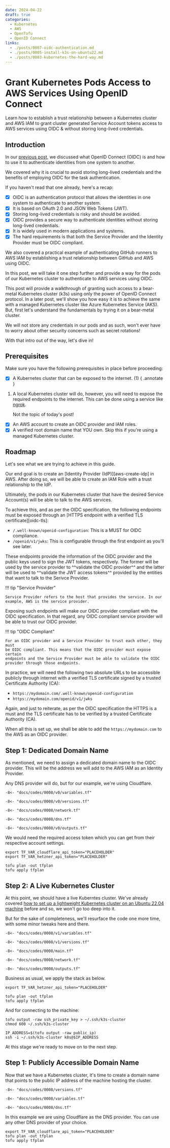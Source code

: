 ```yaml
---
date: 2024-04-22
draft: true
categories:
  - Kubernetes
  - AWS
  - OpenTofu
  - OpenID Connect
links:
  - ./posts/0007-oidc-authentication.md
  - ./posts/0005-install-k3s-on-ubuntu22.md
  - ./posts/0003-kubernetes-the-hard-way.md
---
```

<!--
important keyworkds:
AWS
kubernetes
pods
OpenID Connect

bare-metal
Azure
ts
service account
K3s

OIDC
IAM
trust relationship
 -->

<!--
# for aks
az aks show -n lware-dev-aks -g lware-dev-rg --query "oidcIssuerProfile.issuerUrl" -otsv

add that to AWS as OIDC and specify the audience appropriately

# for bear metal
you need a way to expose /.well-known/openid-configuration and /openid/v1/jwks
one of the simplest and tiniest way is to use static-web-server
you need a verified tls signed by a trusted CA
serving those OIDC files should be behind the said static server with the aforementioned tls
finally, the AWS IAM role looks like the following:

{
    "Version": "2012-10-17",
    "Statement": [
        {
            "Effect": "Allow",
            "Principal": {
                "Federated": "arn:aws:iam::591342154473:oidc-provider/4f0fce7c-9efa-9ee3-5fe0-467d95d2584c.developer-friendly.blog"
            },
            "Action": "sts:AssumeRoleWithWebIdentity",
            "Condition": {
                "StringEquals": {
                    "4f0fce7c-9efa-9ee3-5fe0-467d95d2584c.developer-friendly.blog:aud": "sts.amazonaws.com",
                    "4f0fce7c-9efa-9ee3-5fe0-467d95d2584c.developer-friendly.blog:sub": "system:serviceaccount:default:default"
                }
            }
        }
    ]
} -->

<!--
high level structure for this document:
1. [x] refer to the previous post
2. [x] recap the most important points
3. [x] specify the OIDC compliance through exposing certain endpoints
4. how to achieve that in a bare-metal cluster
   1. [x] A domain name mapped to the VM IP address
   2. [x] a live k8s cluster
   3. accessible through the internet, or use ngrok if ran locally
      1. domain name record in DNS provider
      2. TLS using certbot
   4. separate OIDC provider and API server
   5. fetch OIDC config and jwks and expose them
   6. use simple static web server to serve them
   7. add a dns record to the owned domain name
   8. TLS certificate for said domain
5. add the OIDC to AWS
6. add the IAM role with the trust relationship to the OIDC provider
7. test the setup with a sample pod with and without SA attached
-->

# Grant Kubernetes Pods Access to AWS Services Using OpenID Connect

Learn how to establish a trust relationship between a Kubernetes cluster and
AWS IAM to grant cluster generated Service Account tokens access to AWS
services using OIDC & without storing long-lived credentials.

## Introduction

In our [previous post](./0007-oidc-authentication.md), we discussed what
OpenID Connect (OIDC) is and how to use it to authenticate identities from one
system to another.

We covered why it is crucial to avoid storing long-lived
credentials and the benefits of employing OIDC for the task authentication.

If you haven't read that one already, here's a recap:

- [x] OIDC is an authentication protocol that allows the identities in one system
      to authenticate to another system.
- [x] It is based on OAuth 2.0 and JSON Web Tokens (JWT).
- [x] Storing long-lived credentials is risky and should be avoided.
- [x] OIDC provides a secure way to authenticate identities without storing
      long-lived credentials.
- [x] It is widely used in modern applications and systems.
- [x] The hard requirements is that both the Service Provider and the Identity
      Provider must be OIDC compliant.

We also covered a practical example of authenticating GitHub runners to AWS IAM
by establishing a trust relationship between GitHub and AWS using OIDC.

In this post, we will take it one step further and provide a way for the pods
of our Kubernetes cluster to authenticate to AWS services using OIDC.

This post will provide a walkthrough of granting such access to a
bear-metal Kubernetes cluster (k3s) using only the power of OpenID Connect
protocol. In a later post, we'll show you how easy it is to achieve the same
with a managed Kubernetes cluster like Azure Kubernetes Service (AKS). But, first
let's understand the fundamentals by trying it on a bear-metal cluster.

We will not store any credentials in our pods and as such, won't ever have to
worry about other security concerns such as secret rotations!

With that intro out of the way, let's dive in!

## Prerequisites

Make sure you have the following prerequisites in place before proceeding:

- [x] A Kubernetes cluster that can be exposed to the internet. (1)
{ .annotate }

1.  A local Kubernetes cluster will do, however, you will need to expose
    the required endpoints to the internet. This can be done using a
    service like [ngrok](https://ngrok.com/).

    Not the topic of today's post!

- [x] An AWS account to create an OIDC provider and IAM roles.
- [x] A verified root domain name that YOU own. Skip this if you're using a
      managed Kubernetes cluster.

## Roadmap

Let's see what we are trying to achieve in this guide.

Our end goal is to create an [Identity Provider (IdP)][aws-create-idp] in AWS.
After doing so, we will be able to create an IAM Role with a trust relationship
to the IdP.

Ultimately, the pods in our Kubernetes cluster that have the
desired Service Account(s) will be able to talk to the AWS services.

To achieve this, and as per the OIDC specification, the following endpoints
must be exposed through an
[HTTPS endpoint with a verified TLS certificate][oidc-tls]:

- `/.well-known/openid-configuration`: This is a MUST for OIDC compliance.
- `/openid/v1/jwks`: This is configurable through the first endpoint as you'll
  see later.

These endpoints provide the information of the OIDC provider and the public
keys used to sign the JWT tokens, respectively. The former will be used by the
service provider to ^^validate the OIDC provider^^ and the latter will be used
to ^^validate the JWT access tokens^^ provided by the entities that want to
talk to the Serivce Provider.

!!! tip "Service Provider"

    Service Provider refers to the host that provides the service. In our
    example, AWS is the service provider.

Exposing such endpoints will make our OIDC provider compliant with the OIDC
specification. In that regard, any OIDC compliant service provider will be able
to trust our OIDC provider.

!!! tip "OIDC Compliant"

    For an OIDC provider and a Service Provider to trust each other, they must
    be OIDC compliant. This means that the OIDC provider must expose certain
    endpoints and the Service Provider must be able to validate the OIDC
    provider through those endpoints.

In practice, we will need the following two absolute URLs to be accessible
publicly through internet with a verified TLS certificate signed by a trusted
Certificate Authority (CA):

- `https://mydomain.com/.well-known/openid-configuration`
- `https://mydomain.com/openid/v1/jwks`

Again, and just to reiterate, as per the OIDC specification the HTTPS is a must
and the TLS certificate has to be verified by a trusted Certificate
Authority (CA).

When all this is set up, we shall be able to add the `https://mydomain.com` to
the AWS as an OIDC provider.

## Step 1: Dedicated Domain Name

As mentioned, we need to assign a dedicated domain name to the OIDC provider.
This will be the address we will add to the AWS IAM as an Identity Provider.

Any DNS provider will do, but for our example, we're using Cloudflare.

```hcl title="variables.tf"
-8<- "docs/codes/0008/v0/variables.tf"
```

```hcl title="versions.tf"
-8<- "docs/codes/0008/v0/versions.tf"
```

```hcl title="network.tf"
-8<- "docs/codes/0008/network.tf"
```

```hcl title="dns.tf"
-8<- "docs/codes/0008/dns.tf"
```

```hcl title="outputs.tf"
-8<- "docs/codes/0008/v0/outputs.tf"
```

We would need the required access token which you can get from their respective
account settings.

```shell title=""
export TF_VAR_cloudflare_api_token="PLACEHOLDER"
export TF_VAR_hetzner_api_token="PLACEHOLDER"

tofu plan -out tfplan
tofu apply tfplan
```

## Step 2: A Live Kubernetes Cluster

At this point, we should have a live Kuberntes cluster. We've already covered
[how to set up a lightweight Kubernetes cluster on an Ubuntu 22.04 machine](./0005-install-k3s-on-ubuntu22.md)
before and so, we won't go too deep into it.

But for the sake of completeness, we'll resurface the code one more time, with
some minor tweaks here and there.

```hcl title="variables.tf"
-8<- "docs/codes/0008/v1/variables.tf"
```

```hcl title="versions.tf"
-8<- "docs/codes/0008/v1/versions.tf"
```

```hcl title="main.tf"
-8<- "docs/codes/0008/main.tf"
```

```hcl title="network.tf"
-8<- "docs/codes/0008/network.tf"
```

```hcl title="outputs.tf"
-8<- "docs/codes/0008/outputs.tf"
```

Business as usual, we apply the stack as below.

```shell title=""
export TF_VAR_hetzner_api_token="PLACEHOLDER"

tofu plan -out tfplan
tofu apply tfplan
```

And for connecting to the machine:

```shell title=""
tofu output -raw ssh_private_key > ~/.ssh/k3s-cluster
chmod 600 ~/.ssh/k3s-cluster

IP_ADDRESS=$(tofu output -raw public_ip)
ssh -i ~/.ssh/k3s-cluster k8s@$IP_ADDRESS
```

At this stage we're ready to move on to the next step.

## Step 1: Publicly Accessible Domain Name

Now that we have a Kubernetes cluster, it's time to create a domain name that
points to the public IP address of the machine hosting the cluster.

```hcl title="versions.tf" hl_lines="15-22 26-28"
-8<- "docs/codes/0008/versions.tf"
```

```hcl title="variables.tf" hl_lines="17-26"
-8<- "docs/codes/0008/variables.tf"
```

```hcl title="dns.tf"
-8<- "docs/codes/0008/dns.tf"
```

In this example we are using Cloudflare as the DNS provider. You can use any
other DNS provider of your choice.

```shell title=""
export TF_VAR_cloudflare_api_token="PLACEHOLDER"
tofu plan -out tfplan
tofu apply tfplan
```


<!--
## Step 2: Fetch the OIDC Configurations

As mentioned in the [Roadmap](#roadmap), we need to expose the following two
endpoints:

- `/.well-known/openid-configuration`
- `/openid/v1/jwks`

The Kubernetes API server exposes these two endpoints on its own.

To try them out, you can use the following commands:

```shell title=""
kubectl get --raw /.well-known/openid-configuration
kubectl get --raw /openid/v1/jwks
```

However they are not accessible to anonymous users by default.

Additionally, it is generally frowed upon to expose the API server to the
internet as it may expose you to obvious security risks.

For those reasons, we will try to treat the API server and the OIDC provider as
two separate entities; keeping the API server in its own protected network and
exposing the OIDC provider to the internet.

In our one-node example, they are
on the same node, however, with this approach, we can easily separate them in
a real-world scenario.

There are countless ways we can achieve this, HAProxy and other reverse proxies
are some of the most popular ones.

We are aiming for simplicity in this guide. Therefore, we will use a simple
static web server to serve the OIDC configurations.

The idea is to receive the configurations with the `kubectl` command, save those
files and serve them with an static web server.

So, in a nutshell, this is what we'll do:

```shell title=""
mkdir -p .well-known/ openid/v1/

kubectl get --raw /.well-known/openid-configuration > .well-known/openid-configuration
kubectl get --raw /openid/v1/jwks > openid/v1/jwks
```

After this point, any static web server can do. You can use `serve`, Python's
`http.server`, or any other static web server.

In our guide, we will use [`static-web-server`][static-web-server]



## Step 1: TLS Certificates

We will need a verified TLS certificate for the domain name that we will use to
expose the OIDC endpoints. This is the domain name that we own and will use to
create the trusted identity provider in AWS.

```hcl title="versions.tf"
-8<- "docs/codes/0008/versions.tf"
```

```hcl title="variables.tf"
-8<- "docs/codes/0008/variables.tf"
```

```hcl title="main.tf"
-8<- "docs/codes/0008/main.tf"
```

```hcl title="output.tf"
-8<- "docs/codes/0008/output.tf"
```

This example assumes you have only one public IP addressfor the machine hosting
the


[aws-create-idp]: https://docs.aws.amazon.com/IAM/latest/UserGuide/id_roles_providers_create_oidc.html
[oidc-tls]: https://openid.net/specs/openid-connect-core-1_0.html
[static-web-server]: https://static-web-server.net/
 -->
